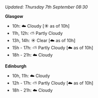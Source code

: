 *Updated: Thursday 7th September 08:30*

**Glasgow**

* 10h: :cloud: Cloudy [:sunny: as of 10h]
* 11h, 12h: :partly_sunny: Partly Cloudy
* 13h, 14h: :sunny: Clear [:cloud: as of 10h]
* 15h - 17h: :partly_sunny: Partly Cloudy [:cloud: as of 10h]
* 18h - 21h: :cloud: Cloudy

**Edinburgh**

* 10h, 11h: :cloud: Cloudy
* 12h - 17h: :partly_sunny: Partly Cloudy [:cloud: as of 10h]
* 18h - 21h: :cloud: Cloudy
